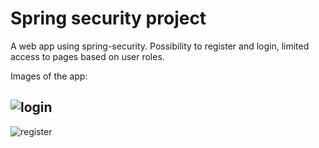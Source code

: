 # Spring security project

A web app using spring-security. Possibility to register and login, limited access to pages based on user roles.

Images of the app:

![login](https://user-images.githubusercontent.com/15927053/105481656-a3a93000-5ca7-11eb-92a4-ffdca726397f.PNG)
---
![register](https://user-images.githubusercontent.com/15927053/105481662-a441c680-5ca7-11eb-9e66-e3068223cd81.PNG)
